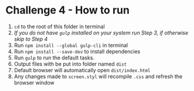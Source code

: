 # Challenge 4 - How to run

1. `cd` to the root of this folder in terminal
2. _*If you do not have `gulp` installed on your system run Step 3, if otherwise skip to Step 4*_
3. Run `npm install --global gulp-cli` in terminal
4. Run `npm install --save-dev` to install dependencies
5. Run `gulp` to run the default tasks.
6. Output files with be put into folder named `dist`
7. Default browser will automatically open `dist/index.html`
8. Any changes made to `screen.styl` will recompile `.css` and refresh the browser window
